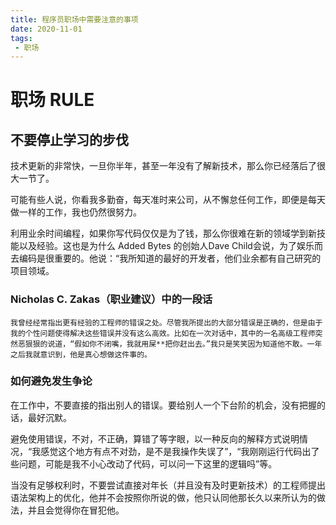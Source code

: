 ```yaml
---
title: 程序员职场中需要注意的事项
date: 2020-11-01
tags:
 - 职场
---
```

# 职场 RULE

## 不要停止学习的步伐

技术更新的非常快，一旦你半年，甚至一年没有了解新技术，那么你已经落后了很大一节了。

可能有些人说，你看我多勤奋，每天准时来公司，从不懈怠任何工作，即便是每天做一样的工作，我也仍然很努力。

利用业余时间编程，如果你写代码仅仅是为了钱，那么你很难在新的领域学到新技能以及经验。这也是为什么 Added Bytes 的创始人Dave Child会说，为了娱乐而去编码是很重要的。他说：“我所知道的最好的开发者，他们业余都有自己研究的项目领域。

### Nicholas C. Zakas（职业建议）中的一段话

`我曾经经常指出更有经验的工程师的错误之处。尽管我所提出的大部分错误是正确的，但是由于我的个性问题使得解决这些错误并没有这么高效。比如在一次对话中，其中的一名高级工程师突然恶狠狠的说道，“假如你不闭嘴，我就用屎**把你赶出去。”我只是笑笑因为知道他不敢。一年之后我就意识到，他是真心想做这件事的。`

### 如何避免发生争论

在工作中，不要直接的指出别人的错误。要给别人一个下台阶的机会，没有把握的话，最好沉默。

避免使用错误，不对，不正确，算错了等字眼，以一种反向的解释方式说明情况，“我感觉这个地方有点不对劲，是不是我操作失误了”，“我刚刚运行代码出了些问题，可能是我不小心改动了代码，可以问一下这里的逻辑吗”等。

当没有足够权利时，不要尝试直接对年长（并且没有及时更新技术）的工程师提出语法架构上的优化，他并不会按照你所说的做，他只认同他那长久以来所认为的做法，并且会觉得你在冒犯他。

